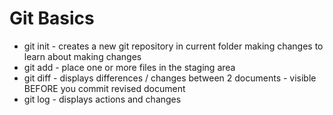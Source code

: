 # Git Basics
* git init - creates a new git repository in current folder
making changes to learn about making changes
* git add - place one or more files in the staging area
* git diff - displays differences / changes between 2 documents - 
visible BEFORE you commit revised document 
* git log - displays actions and changes
